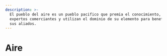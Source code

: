 ```yaml
---
description: >-
  El pueblo del aire es un pueblo pacifico que premia el conocimiento, son
  expertos comerciantes y utilizan el dominio de su elemento para beneficiar a
  sus aliados.
---
```


# Aire

